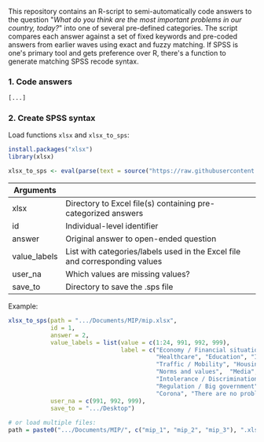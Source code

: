 
This repository contains an R-script to semi-automatically code answers to the question "*What do you think are the most important problems in our country, today?*" into one of several pre-defined categories. The script compares each answer against a set of fixed keywords and pre-coded answers from earlier waves using exact and fuzzy matching. If SPSS is one's primary tool and gets preference over R, there's a function to generate matching SPSS recode syntax.


### 1. Code answers
```R
[...]
```

### 2. Create SPSS syntax
Load functions `xlsx` and `xlsx_to_sps`:
```R
install.packages("xlsx")
library(xlsx)

xlsx_to_sps <- eval(parse(text = source("https://raw.githubusercontent.com/siardv/MIP/main/xlsx_to_sps.R")[1]))
```
| Arguments    	|                                                                             	|
|--------------	|-----------------------------------------------------------------------------	|
| xlsx        	| Directory to Excel file(s) containing pre-categorized answers               	|
| id          	| Individual-level identifier                                                 	|
| answer      	| Original answer to open-ended question                                      	|
| value_labels 	| List with categories/labels used in the Excel file and corresponding values 	|
| user_na     	| Which values are missing values?                                            	|
| save_to     	| Directory to save the .sps file                                             	|

Example:
```R
xlsx_to_sps(path = ".../Documents/MIP/mip.xlsx",
            id = 1,
            answer = 2,
            value_labels = list(value = c(1:24, 991, 992, 999),
                                label = c("Economy / Financial situation", "Social security", "Politics", "Crime", "Defense",
                                          "Healthcare", "Education", "Income / Prince levels / Taxes", "Employment",
                                          "Traffic / Mobility", "Housing", "Environment", "Population", "Minorities",
                                          "Norms and values",  "Media", "European integration", "Inequality / Poverty",
                                          "Intolerance / Discrimination", "Foreign policy / International security",
                                          "Regulation / Big government", "Polarisation / Dividedness", "Immigration",
                                          "Corona", "There are no problems", "No other problems", "DK/NA/Cannot be coded")),
            user_na = c(991, 992, 999),
            save_to = ".../Desktop")
               
# or load multiple files:
path = paste0(".../Documents/MIP/", c("mip_1", "mip_2", "mip_3"), ".xlsx")
```
